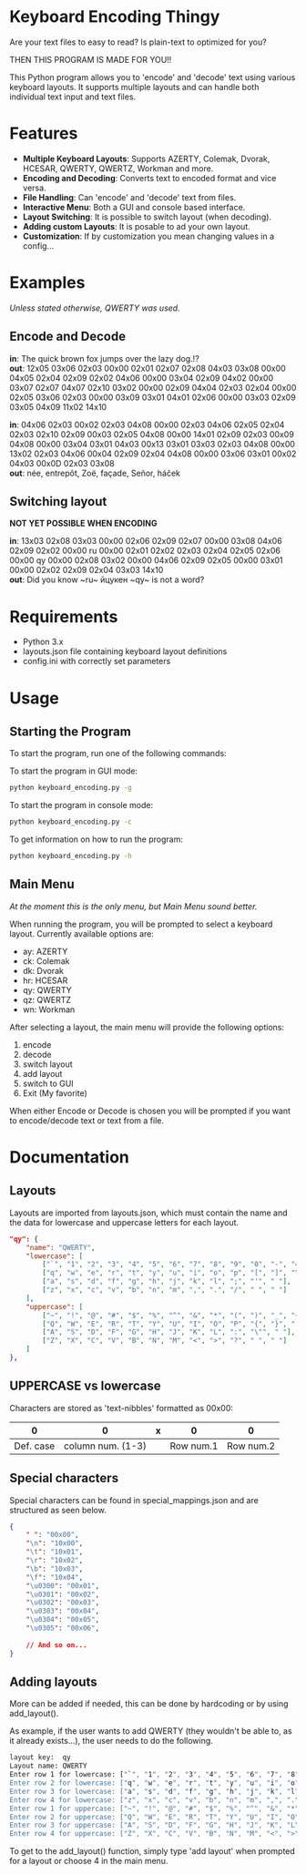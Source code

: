 # Keyboard Encoding Thingy

Are your text files to easy to read? Is plain-text to optimized for you?

THEN THIS PROGRAM IS MADE FOR YOU!!

This Python program allows you to 'encode' and 'decode' text using various keyboard layouts. It supports multiple layouts and can handle both individual text input and text files.

# Features

* **Multiple Keyboard Layouts**: Supports AZERTY, Colemak, Dvorak, HCESAR, QWERTY, QWERTZ, Workman and more.
* **Encoding and Decoding**: Converts text to encoded format and vice versa.
* **File Handling**: Can 'encode' and 'decode' text from files.
* **Interactive Menu**: Both a GUI and console based interface.
* **Layout Switching**: It is possible to switch layout (when decoding).
* **Adding custom Layouts**: It is posable to ad your own layout.
* **Customization**: If by customization you mean changing values in a config...

# Examples

_Unless stated otherwise, QWERTY was used._

## Encode and Decode

**in**: The quick brown fox jumps over the lazy dog.!?  
**out**: 12x05 03x06 02x03 00x00 02x01 02x07 02x08 04x03 03x08 00x00 04x05 02x04 02x09 02x02 04x06 00x00 03x04 02x09 04x02 00x00 03x07 02x07 04x07 02x10 03x02 00x00 02x09 04x04 02x03 02x04 00x00 02x05 03x06 02x03 00x00 03x09 03x01 04x01 02x06 00x00 03x03 02x09 03x05 04x09 11x02 14x10

**in**: 04x06 02x03 00x02 02x03 04x08 00x00 02x03 04x06 02x05 02x04 02x03 02x10 02x09 00x03 02x05 04x08 00x00 14x01 02x09 02x03 00x09 04x08 00x00 03x04 03x01 04x03 00x13 03x01 03x03 02x03 04x08 00x00 13x02 02x03 04x06 00x04 02x09 02x04 04x08 00x00 03x06 03x01 00x02 04x03 00x0D 02x03 03x08  
**out**: née, entrepôt, Zoë, façade, Señor, háček

## Switching layout

**NOT YET POSSIBLE WHEN ENCODING**

**in**: 13x03 02x08 03x03 00x00 02x06 02x09 02x07 00x00 03x08 04x06 02x09 02x02 00x00 ru 00x00 02x01 02x02 02x03 02x04 02x05 02x06 00x00 qy 00x00 02x08 03x02 00x00 04x06 02x09 02x05 00x00 03x01 00x00 02x02 02x09 02x04 03x03 14x10  
**out**: Did you know ~ru~ йцукен ~qy~ is not a word?

# Requirements

* Python 3.x
* layouts.json file containing keyboard layout definitions
* config.ini with correctly set parameters

# Usage

## Starting the Program

To start the program, run one of the following commands:

To start the program in GUI mode:
``` sh
python keyboard_encoding.py -g
```

To start the program in console mode:
``` sh
python keyboard_encoding.py -c
```

To get information on how to run the program:
``` sh
python keyboard_encoding.py -h
```

## Main Menu

_At the moment this is the only menu, but Main Menu sound better._

When running the program, you will be prompted to select a keyboard layout. Currently available options are:

* ay: AZERTY
* ck: Colemak
* dk: Dvorak
* hr: HCESAR
* qy: QWERTY
* qz: QWERTZ
* wn: Workman

After selecting a layout, the main menu will provide the following options:

1. encode
2. decode
3. switch layout
4. add layout
5. switch to GUI
6. Exit (My favorite)

When either Encode or Decode is chosen you will be prompted if you want to encode/decode text or text from a file.

# Documentation

## Layouts

Layouts are imported from layouts.json, which must contain the name and the data for lowercase and uppercase letters for each layout.

``` json
"qy": {
    "name": "QWERTY",
    "lowercase": [
        ["`", "1", "2", "3", "4", "5", "6", "7", "8", "9", "0", "-", "="],
        ["q", "w", "e", "r", "t", "y", "u", "i", "o", "p", "[", "]", "\\"],
        ["a", "s", "d", "f", "g", "h", "j", "k", "l", ";", "'", " "],
        ["z", "x", "c", "v", "b", "n", "m", ",", ".", "/", " ", " "]
    ],
    "uppercase": [
        ["~", "!", "@", "#", "$", "%", "^", "&", "*", "(", ")", "_", "+"],
        ["Q", "W", "E", "R", "T", "Y", "U", "I", "O", "P", "{", "}", "|"],
        ["A", "S", "D", "F", "G", "H", "J", "K", "L", ":", "\"", " "],
        ["Z", "X", "C", "V", "B", "N", "M", "<", ">", "?", " ", " "]
    ]
},
```

## UPPERCASE vs lowercase

Characters are stored as 'text-nibbles' formatted as 00x00:

|0  |0  |x  |0  |  0|
|---|---|---|---|---|
|Def. case|column num. (1-3)||Row num.1|Row num.2|

## Special characters

Special characters can be found in special_mappings.json and are structured as seen below.

``` json
{
    " ": "00x00",
    "\n": "10x00",
    "\t": "10x01",
    "\r": "10x02",
    "\b": "10x03",
    "\f": "10x04",
    "\u0300": "00x01",
    "\u0301": "00x02",
    "\u0302": "00x03",
    "\u0303": "00x04",
    "\u0304": "00x05",
    "\u0305": "00x06",
    
    // And so on...
}
```

## Adding layouts

More can be added if needed, this can be done by hardcoding or by using add_layout().  

As example, if the user wants to add QWERTY (they wouldn't be able to, as it already exists...), the user needs to do the following.

``` sh
layout key:  qy
Layout name: QWERTY
Enter row 1 for lowercase: ["`", "1", "2", "3", "4", "5", "6", "7", "8", "9", "0", "-", "="]
Enter row 2 for lowercase: ["q", "w", "e", "r", "t", "y", "u", "i", "o", "p", "[", "]", "\\"]
Enter row 3 for lowercase: ["a", "s", "d", "f", "g", "h", "j", "k", "l", ";", "'", " "]
Enter row 4 for lowercase: ["z", "x", "c", "v", "b", "n", "m", ",", ".", "/", " ", " "]
Enter row 1 for uppercase: ["~", "!", "@", "#", "$", "%", "^", "&", "*", "(", ")", "_", "+"]
Enter row 2 for uppercase: ["Q", "W", "E", "R", "T", "Y", "U", "I", "O", "P", "{", "}", "|"]
Enter row 3 for uppercase: ["A", "S", "D", "F", "G", "H", "J", "K", "L", ":", "\"", " "]
Enter row 4 for uppercase: ["Z", "X", "C", "V", "B", "N", "M", "<", ">", "?", " ", " "]
```

To get to the add_layout() function, simply type 'add layout' when prompted for a layout or choose 4 in the main menu.
